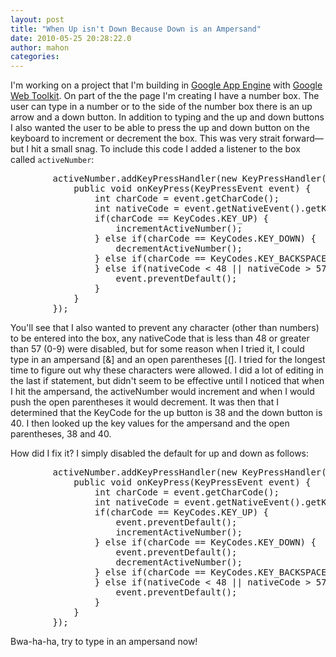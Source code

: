 ```yaml
---
layout: post
title: "When Up isn't Down Because Down is an Ampersand"
date: 2010-05-25 20:28:22.0
author: mahon
categories: 
---
```

I'm working on a project that I'm building in <a href="http://code.google.com/appengine/">Google App Engine</a> with <a href="http://code.google.com/webtoolkit/">Google Web Toolkit</a>. On part of the the page I'm creating I have a number box. The user can type in a number or to the side of the number box there is an up arrow and a down button. In addition to typing and the up and down buttons I also wanted the user to be able to press the up and down button on the keyboard to increment or decrement the box. This was very strait forward—but I hit a small snag. To include this code I added a listener to the box called <code>activeNumber</code>:
<pre lang="java" line="101">	    activeNumber.addKeyPressHandler(new KeyPressHandler() {
	    	public void onKeyPress(KeyPressEvent event) {
	    		int charCode = event.getCharCode();
	    		int nativeCode = event.getNativeEvent().getKeyCode();
	    		if(charCode == KeyCodes.KEY_UP) {
	    			incrementActiveNumber();
	    		} else if(charCode == KeyCodes.KEY_DOWN) {
	    			decrementActiveNumber();
	    		} else if(charCode == KeyCodes.KEY_BACKSPACE) {
	    		} else if(nativeCode < 48 || nativeCode > 57) {
	    			event.preventDefault();
	    		}
	    	}
	    });</pre>
You'll see that I also wanted to prevent any character (other than numbers) to be entered into the box, any nativeCode that is less than 48 or greater than 57 (0-9) were disabled, but for some reason when I tried it, I could type in an ampersand [&] and an open parentheses [(]. I tried for the longest time to figure out why these characters were allowed. I did a lot of editing in the last if statement, but didn't seem to be effective until I noticed that when I hit the ampersand, the activeNumber would increment and when I would push the open parentheses it would decrement. It was then that I determined that the KeyCode for the up button is 38 and the down button is 40. I then looked up the key values for the ampersand and the open parentheses, 38 and 40.

How did I fix it? I simply disabled the default for up and down as follows:
<pre lang="java" line="101">	    activeNumber.addKeyPressHandler(new KeyPressHandler() {
	    	public void onKeyPress(KeyPressEvent event) {
	    		int charCode = event.getCharCode();
	    		int nativeCode = event.getNativeEvent().getKeyCode();
	    		if(charCode == KeyCodes.KEY_UP) {
	    			event.preventDefault();
	    			incrementActiveNumber();
	    		} else if(charCode == KeyCodes.KEY_DOWN) {
	    			event.preventDefault();
	    			decrementActiveNumber();
	    		} else if(charCode == KeyCodes.KEY_BACKSPACE) {
	    		} else if(nativeCode < 48 || nativeCode > 57) {
	    			event.preventDefault();
	    		}
	    	}
	    });</pre>

Bwa-ha-ha, try to type in an ampersand now!